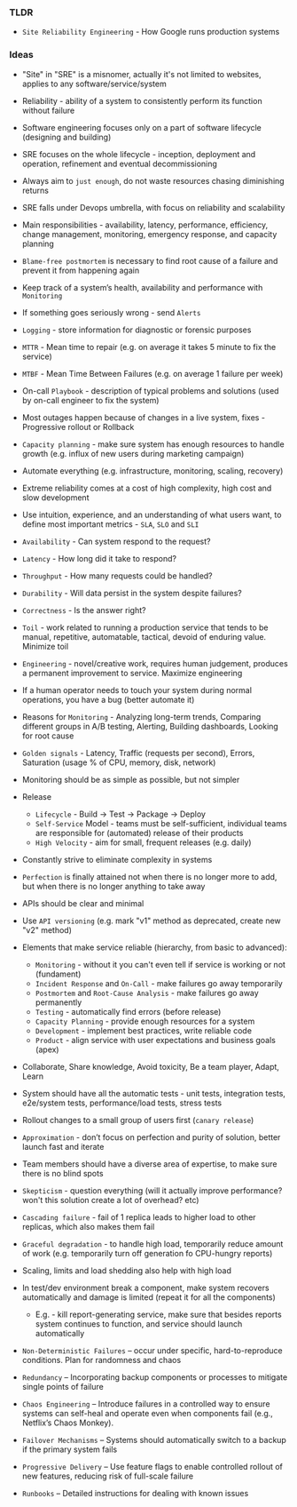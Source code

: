 ### TLDR
* `Site Reliability Engineering` - How Google runs production systems

### Ideas
* "Site" in "SRE" is a misnomer, actually it's not limited to websites, applies to any software/service/system
* Reliability - ability of a system to consistently perform its function without failure
* Software engineering focuses only on a part of software lifecycle (designing and building)
* SRE focuses on the whole lifecycle - inception, deployment and operation, refinement and eventual decommissioning
* Always aim to `just enough`, do not waste resources chasing diminishing returns
* SRE falls under Devops umbrella, with focus on reliability and scalability
* Main responsibilities - availability, latency, performance, efficiency, change management, monitoring, emergency response, and capacity planning
* `Blame-free postmortem` is necessary to find root cause of a failure and prevent it from happening again
* Keep track of a system’s health, availability and performance with `Monitoring`
* If something goes seriously wrong - send `Alerts`
* `Logging` - store information for diagnostic or forensic purposes
* `MTTR` - Mean time to repair (e.g. on average it takes 5 minute to fix the service)
* `MTBF` - Mean Time Between Failures (e.g. on average 1 failure per week)
* On-call `Playbook` - description of typical problems and solutions (used by on-call engineer to fix the system)
* Most outages happen because of changes in a live system, fixes - Progressive rollout or Rollback
* `Capacity planning` - make sure system has enough resources to handle growth (e.g. influx of new users during marketing campaign)
* Automate everything (e.g. infrastructure, monitoring, scaling, recovery)
* Extreme reliability comes at a cost of high complexity, high cost and slow development

* Use intuition, experience, and an understanding of what users want, to define most important metrics - `SLA`, `SLO` and `SLI`
* `Availability` - Can system respond to the request?
* `Latency` - How long did it take to respond?
* `Throughput` - How many requests could be handled?
* `Durability` - Will data persist in the system despite failures? 
* `Correctness` - Is the answer right?

* `Toil` - work related to running a production service that tends to be manual, repetitive, automatable, tactical, devoid of enduring value. Minimize toil
* `Engineering` - novel/creative work, requires human judgement, produces a permanent improvement to service. Maximize engineering
* If a human operator needs to touch your system during normal operations, you have a bug (better automate it)
* Reasons for `Monitoring` - Analyzing long-term trends, Comparing different groups in A/B testing, Alerting, Building dashboards, Looking for root cause
* `Golden signals` - Latency, Traffic (requests per second), Errors, Saturation (usage % of CPU, memory, disk, network)
* Monitoring should be as simple as possible, but not simpler

* Release
  * `Lifecycle` - Build -> Test -> Package -> Deploy
  * `Self-Service` Model - teams must be self-sufficient, individual teams are responsible for (automated) release of their products
  * `High Velocity` - aim for small, frequent releases (e.g. daily)
* Constantly strive to eliminate complexity in systems
* `Perfection` is finally attained not when there is no longer more to add, but when there is no longer anything to take away
* APIs should be clear and minimal
* Use `API versioning` (e.g. mark "v1" method as deprecated, create new "v2" method)

* Elements that make service reliable (hierarchy, from basic to advanced):
  * `Monitoring` - without it you can't even tell if service is working or not (fundament)
  * `Incident Response` and `On-Call` - make failures go away temporarily
  * `Postmortem` and `Root-Cause Analysis` - make failures go away permanently
  * `Testing` - automatically find errors (before release)
  * `Capacity Planning` - provide enough resources for a system
  * `Development` - implement best practices, write reliable code
  * `Product` - align service with user expectations and business goals (apex)

* Collaborate, Share knowledge, Avoid toxicity, Be a team player, Adapt, Learn
* System should have all the automatic tests - unit tests, integration tests, e2e/system tests, performance/load tests, stress tests
* Rollout changes to a small group of users first (`canary release`)
* `Approximation` -  don’t focus on perfection and purity of solution, better launch fast and iterate
* Team members should have a diverse area of expertise, to make sure there is no blind spots
* `Skepticism` - question everything (will it actually improve performance? won't this solution create a lot of overhead? etc)

* `Cascading failure` - fail of 1 replica leads to higher load to other replicas, which also makes them fail
* `Graceful degradation` - to handle high load, temporarily reduce amount of work (e.g. temporarily turn off generation fo CPU-hungry reports)
* Scaling, limits and load shedding also help with high load
* In test/dev environment break a component, make system recovers automatically and damage is limited (repeat it for all the components)
  * E.g. - kill report-generating service, make sure that besides reports system continues to function, and service should launch automatically

* `Non-Deterministic Failures` – occur under specific, hard-to-reproduce conditions. Plan for randomness and chaos
* `Redundancy` – Incorporating backup components or processes to mitigate single points of failure
* `Chaos Engineering` – Introduce failures in a controlled way to ensure systems can self-heal and operate even when components fail (e.g., Netflix’s Chaos Monkey).
* `Failover Mechanisms` – Systems should automatically switch to a backup if the primary system fails
* `Progressive Delivery` – Use feature flags to enable controlled rollout of new features, reducing risk of full-scale failure
* `Runbooks` – Detailed instructions for dealing with known issues
